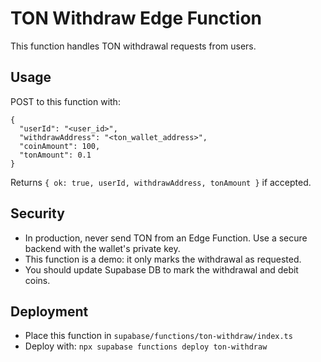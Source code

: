 # TON Withdraw Edge Function

This function handles TON withdrawal requests from users.

## Usage
POST to this function with:
```
{
  "userId": "<user_id>",
  "withdrawAddress": "<ton_wallet_address>",
  "coinAmount": 100,
  "tonAmount": 0.1
}
```

Returns `{ ok: true, userId, withdrawAddress, tonAmount }` if accepted.

## Security
- In production, never send TON from an Edge Function. Use a secure backend with the wallet's private key.
- This function is a demo: it only marks the withdrawal as requested.
- You should update Supabase DB to mark the withdrawal and debit coins.

## Deployment
- Place this function in `supabase/functions/ton-withdraw/index.ts`
- Deploy with: `npx supabase functions deploy ton-withdraw`

